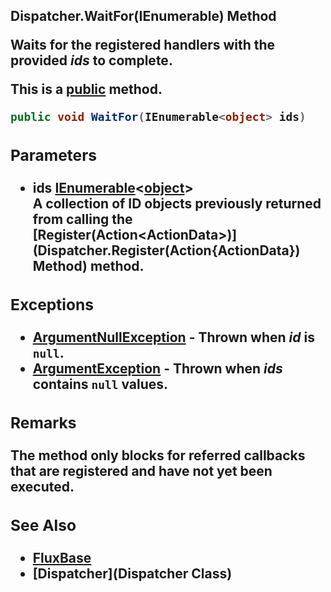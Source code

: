 Dispatcher.WaitFor(IEnumerable<object>) Method
----------------------------------------------

Waits for the registered handlers with the provided _ids_ to complete.

This is a [public](https://docs.microsoft.com/dotnet/csharp/language-reference/keywords/public) method.

```c#
public void WaitFor(IEnumerable<object> ids)
```

### Parameters
* __ids__ [IEnumerable](https://docs.microsoft.com/dotnet/api/system.collections.generic.ienumerable-1)\<[object](https://docs.microsoft.com/dotnet/api/system.object)\>\
A collection of ID objects previously returned from calling the [Register(Action\<ActionData\>)](Dispatcher.Register(Action{ActionData}) Method) method.

### Exceptions
* __[ArgumentNullException](https://docs.microsoft.com/dotnet/api/system.argumentnullexception)__ - Thrown when _id_ is `null`.
* __[ArgumentException](https://docs.microsoft.com/dotnet/api/system.argumentexception)__ - Thrown when _ids_ contains `null` values.

### Remarks
The method only blocks for referred callbacks that are registered and have not yet been executed.

### See Also
* [FluxBase](index)
* [Dispatcher](Dispatcher Class)